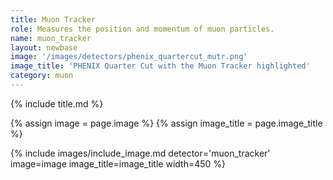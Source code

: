 ```yaml
---
title: Muon Tracker
role: Measures the position and momentum of muon particles.
name: muon_tracker
layout: newbase
image: '/images/detectors/phenix_quartercut_mutr.png'
image_title: 'PHENIX Quarter Cut with the Muon Tracker highlighted'
category: muon
---
```

{% include title.md %}

{% assign image = page.image %}
{% assign image_title = page.image_title %}

{% include images/include_image.md detector='muon_tracker' image=image image_title=image_title width=450 %}
